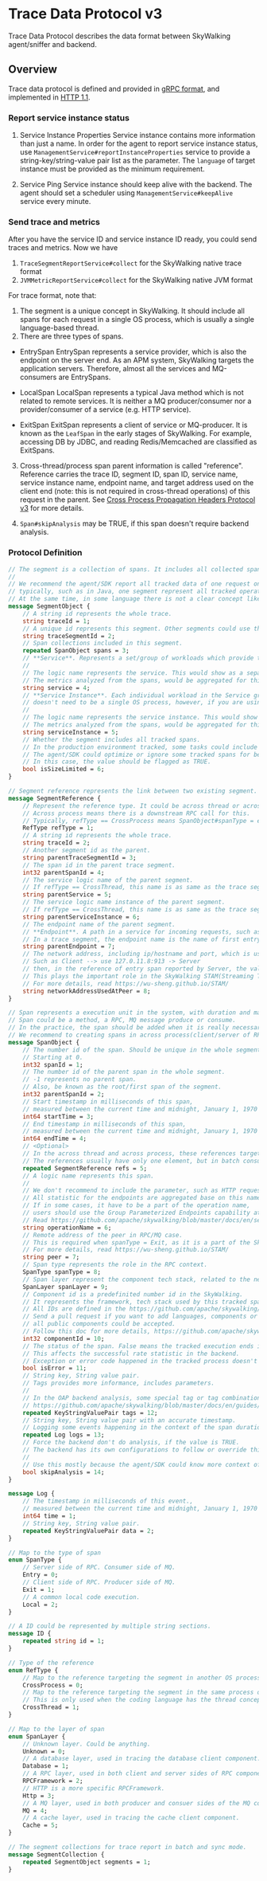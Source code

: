 # Trace Data Protocol v3
Trace Data Protocol describes the data format between SkyWalking agent/sniffer and backend. 

## Overview
Trace data protocol is defined and provided in [gRPC format](https://github.com/apache/skywalking-data-collect-protocol), and implemented in [HTTP 1.1](HTTP-API-Protocol.md).

### Report service instance status
1. Service Instance Properties 
Service instance contains more information than just a name. In order for the agent to report service instance status, use `ManagementService#reportInstanceProperties` service to provide a string-key/string-value pair list as the parameter. The `language` of target instance must be provided as the minimum requirement.

2. Service Ping
Service instance should keep alive with the backend. The agent should set a scheduler using `ManagementService#keepAlive` service every minute.

### Send trace and metrics
After you have the service ID and service instance ID ready, you could send traces and metrics. Now we
have 
1. `TraceSegmentReportService#collect` for the SkyWalking native trace format
1. `JVMMetricReportService#collect` for the SkyWalking native JVM format

For trace format, note that:
1. The segment is a unique concept in SkyWalking. It should include all spans for each request in a single OS process, which is usually a single language-based thread.
2. There are three types of spans.

* EntrySpan
EntrySpan represents a service provider, which is also the endpoint on the server end. As an APM system, SkyWalking targets the 
application servers. Therefore, almost all the services and MQ-consumers are EntrySpans.

* LocalSpan
LocalSpan represents a typical Java method which is not related to remote services. It is neither a MQ producer/consumer
nor a provider/consumer of a service (e.g. HTTP service).

* ExitSpan
ExitSpan represents a client of service or MQ-producer. It is known as the `LeafSpan` in the early stages of SkyWalking.
For example, accessing DB by JDBC, and reading Redis/Memcached are classified as ExitSpans. 

3. Cross-thread/process span parent information is called "reference". Reference carries the trace ID, 
segment ID, span ID, service name, service instance name, endpoint name, and target address used on the client end (note: this is not required in cross-thread operations) 
of this request in the parent. 
See [Cross Process Propagation Headers Protocol v3](Skywalking-Cross-Process-Propagation-Headers-Protocol-v3.md) for more details.

4. `Span#skipAnalysis` may be TRUE, if this span doesn't require backend analysis.

### Protocol Definition
```protobuf
// The segment is a collection of spans. It includes all collected spans in a simple one request context, such as a HTTP request process.
//
// We recommend the agent/SDK report all tracked data of one request once for all, such as,
// typically, such as in Java, one segment represent all tracked operations(spans) of one request context in the same thread.
// At the same time, in some language there is not a clear concept like golang, it could represent all tracked operations of one request context.
message SegmentObject {
    // A string id represents the whole trace.
    string traceId = 1;
    // A unique id represents this segment. Other segments could use this id to reference as a child segment.
    string traceSegmentId = 2;
    // Span collections included in this segment.
    repeated SpanObject spans = 3;
    // **Service**. Represents a set/group of workloads which provide the same behaviours for incoming requests.
    //
    // The logic name represents the service. This would show as a separate node in the topology.
    // The metrics analyzed from the spans, would be aggregated for this entity as the service level.
    string service = 4;
    // **Service Instance**. Each individual workload in the Service group is known as an instance. Like `pods` in Kubernetes, it
    // doesn't need to be a single OS process, however, if you are using instrument agents, an instance is actually a real OS process.
    //
    // The logic name represents the service instance. This would show as a separate node in the instance relationship.
    // The metrics analyzed from the spans, would be aggregated for this entity as the service instance level.
    string serviceInstance = 5;
    // Whether the segment includes all tracked spans.
    // In the production environment tracked, some tasks could include too many spans for one request context, such as a batch update for a cache, or an async job.
    // The agent/SDK could optimize or ignore some tracked spans for better performance.
    // In this case, the value should be flagged as TRUE.
    bool isSizeLimited = 6;
}

// Segment reference represents the link between two existing segment.
message SegmentReference {
    // Represent the reference type. It could be across thread or across process.
    // Across process means there is a downstream RPC call for this.
    // Typically, refType == CrossProcess means SpanObject#spanType = entry.
    RefType refType = 1;
    // A string id represents the whole trace.
    string traceId = 2;
    // Another segment id as the parent.
    string parentTraceSegmentId = 3;
    // The span id in the parent trace segment.
    int32 parentSpanId = 4;
    // The service logic name of the parent segment.
    // If refType == CrossThread, this name is as same as the trace segment.
    string parentService = 5;
    // The service logic name instance of the parent segment.
    // If refType == CrossThread, this name is as same as the trace segment.
    string parentServiceInstance = 6;
    // The endpoint name of the parent segment.
    // **Endpoint**. A path in a service for incoming requests, such as an HTTP URI path or a gRPC service class + method signature.
    // In a trace segment, the endpoint name is the name of first entry span.
    string parentEndpoint = 7;
    // The network address, including ip/hostname and port, which is used in the client side.
    // Such as Client --> use 127.0.11.8:913 -> Server
    // then, in the reference of entry span reported by Server, the value of this field is 127.0.11.8:913.
    // This plays the important role in the SkyWalking STAM(Streaming Topology Analysis Method)
    // For more details, read https://wu-sheng.github.io/STAM/
    string networkAddressUsedAtPeer = 8;
}

// Span represents a execution unit in the system, with duration and many other attributes.
// Span could be a method, a RPC, MQ message produce or consume.
// In the practice, the span should be added when it is really necessary, to avoid payload overhead.
// We recommend to creating spans in across process(client/server of RPC/MQ) and across thread cases only.
message SpanObject {
    // The number id of the span. Should be unique in the whole segment.
    // Starting at 0.
    int32 spanId = 1;
    // The number id of the parent span in the whole segment.
    // -1 represents no parent span.
    // Also, be known as the root/first span of the segment.
    int32 parentSpanId = 2;
    // Start timestamp in milliseconds of this span,
    // measured between the current time and midnight, January 1, 1970 UTC.
    int64 startTime = 3;
    // End timestamp in milliseconds of this span,
    // measured between the current time and midnight, January 1, 1970 UTC.
    int64 endTime = 4;
    // <Optional>
    // In the across thread and across process, these references targeting the parent segments.
    // The references usually have only one element, but in batch consumer case, such as in MQ or async batch process, it could be multiple.
    repeated SegmentReference refs = 5;
    // A logic name represents this span.
    //
    // We don't recommend to include the parameter, such as HTTP request parameters, as a part of the operation, especially this is the name of the entry span.
    // All statistic for the endpoints are aggregated base on this name. Those parameters should be added in the tags if necessary.
    // If in some cases, it have to be a part of the operation name,
    // users should use the Group Parameterized Endpoints capability at the backend to get the meaningful metrics.
    // Read https://github.com/apache/skywalking/blob/master/docs/en/setup/backend/endpoint-grouping-rules.md
    string operationName = 6;
    // Remote address of the peer in RPC/MQ case.
    // This is required when spanType = Exit, as it is a part of the SkyWalking STAM(Streaming Topology Analysis Method).
    // For more details, read https://wu-sheng.github.io/STAM/
    string peer = 7;
    // Span type represents the role in the RPC context.
    SpanType spanType = 8;
    // Span layer represent the component tech stack, related to the network tech.
    SpanLayer spanLayer = 9;
    // Component id is a predefinited number id in the SkyWalking.
    // It represents the framework, tech stack used by this tracked span, such as Spring.
    // All IDs are defined in the https://github.com/apache/skywalking/blob/master/oap-server/server-bootstrap/src/main/resources/component-libraries.yml
    // Send a pull request if you want to add languages, components or mapping defintions,
    // all public components could be accepted.
    // Follow this doc for more details, https://github.com/apache/skywalking/blob/master/docs/en/guides/Component-library-settings.md
    int32 componentId = 10;
    // The status of the span. False means the tracked execution ends in the unexpected status.
    // This affects the successful rate statistic in the backend.
    // Exception or error code happened in the tracked process doesn't mean isError == true, the implementations of agent plugin and tracing SDK make the final decision.
    bool isError = 11;
    // String key, String value pair.
    // Tags provides more informance, includes parameters.
    //
    // In the OAP backend analysis, some special tag or tag combination could provide other advanced features.
    // https://github.com/apache/skywalking/blob/master/docs/en/guides/Java-Plugin-Development-Guide.md#special-span-tags
    repeated KeyStringValuePair tags = 12;
    // String key, String value pair with an accurate timestamp.
    // Logging some events happening in the context of the span duration.
    repeated Log logs = 13;
    // Force the backend don't do analysis, if the value is TRUE.
    // The backend has its own configurations to follow or override this.
    //
    // Use this mostly because the agent/SDK could know more context of the service role.
    bool skipAnalysis = 14;
}

message Log {
    // The timestamp in milliseconds of this event.,
    // measured between the current time and midnight, January 1, 1970 UTC.
    int64 time = 1;
    // String key, String value pair.
    repeated KeyStringValuePair data = 2;
}

// Map to the type of span
enum SpanType {
    // Server side of RPC. Consumer side of MQ.
    Entry = 0;
    // Client side of RPC. Producer side of MQ.
    Exit = 1;
    // A common local code execution.
    Local = 2;
}

// A ID could be represented by multiple string sections.
message ID {
    repeated string id = 1;
}

// Type of the reference
enum RefType {
    // Map to the reference targeting the segment in another OS process.
    CrossProcess = 0;
    // Map to the reference targeting the segment in the same process of the current one, just across thread.
    // This is only used when the coding language has the thread concept.
    CrossThread = 1;
}

// Map to the layer of span
enum SpanLayer {
    // Unknown layer. Could be anything.
    Unknown = 0;
    // A database layer, used in tracing the database client component.
    Database = 1;
    // A RPC layer, used in both client and server sides of RPC component.
    RPCFramework = 2;
    // HTTP is a more specific RPCFramework.
    Http = 3;
    // A MQ layer, used in both producer and consuer sides of the MQ component.
    MQ = 4;
    // A cache layer, used in tracing the cache client component.
    Cache = 5;
}

// The segment collections for trace report in batch and sync mode.
message SegmentCollection {
    repeated SegmentObject segments = 1;
}
```
